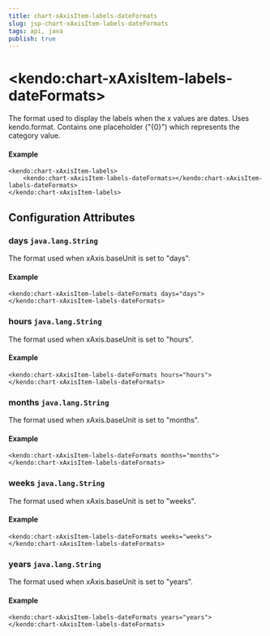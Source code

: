 ```yaml
---
title: chart-xAxisItem-labels-dateFormats
slug: jsp-chart-xAxisItem-labels-dateFormats
tags: api, java
publish: true
---
```


# \<kendo:chart-xAxisItem-labels-dateFormats\>

The format used to display the labels when the x values are dates. Uses kendo.format. Contains one placeholder ("{0}") which represents the category value.

#### Example
    <kendo:chart-xAxisItem-labels>
        <kendo:chart-xAxisItem-labels-dateFormats></kendo:chart-xAxisItem-labels-dateFormats>
    </kendo:chart-xAxisItem-labels>

## Configuration Attributes

### days `java.lang.String`

The format used when xAxis.baseUnit is set to "days".

#### Example
    <kendo:chart-xAxisItem-labels-dateFormats days="days">
    </kendo:chart-xAxisItem-labels-dateFormats>

### hours `java.lang.String`

The format used when xAxis.baseUnit is set to "hours".

#### Example
    <kendo:chart-xAxisItem-labels-dateFormats hours="hours">
    </kendo:chart-xAxisItem-labels-dateFormats>

### months `java.lang.String`

The format used when xAxis.baseUnit is set to "months".

#### Example
    <kendo:chart-xAxisItem-labels-dateFormats months="months">
    </kendo:chart-xAxisItem-labels-dateFormats>

### weeks `java.lang.String`

The format used when xAxis.baseUnit is set to "weeks".

#### Example
    <kendo:chart-xAxisItem-labels-dateFormats weeks="weeks">
    </kendo:chart-xAxisItem-labels-dateFormats>

### years `java.lang.String`

The format used when xAxis.baseUnit is set to "years".

#### Example
    <kendo:chart-xAxisItem-labels-dateFormats years="years">
    </kendo:chart-xAxisItem-labels-dateFormats>

 
